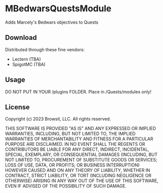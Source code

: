 # MBedwarsQuestsModule
Adds Marcely's Bedwars objectives to Quests

## Download
Distributed through these fine vendors:
- Lectern (TBA)
- SpigotMC (TBA)

## Usage
DO NOT PUT IN YOUR /plugins FOLDER. Place in /Quests/modules only!

## License
Copyright (c) 2023 Browsit, LLC. All rights reserved.

THIS SOFTWARE IS PROVIDED "AS IS" AND ANY EXPRESSED OR IMPLIED WARRANTIES, INCLUDING, BUT NOT LIMITED TO, THE IMPLIED WARRANTIES OF MERCHANTABILITY AND FITNESS FOR A PARTICULAR PURPOSE ARE DISCLAIMED. IN NO EVENT SHALL THE REGENTS OR CONTRIBUTORS BE LIABLE FOR ANY DIRECT, INDIRECT, INCIDENTAL, SPECIAL, EXEMPLARY, OR CONSEQUENTIAL DAMAGES (INCLUDING, BUT NOT LIMITED TO, PROCUREMENT OF SUBSTITUTE GOODS OR SERVICES; LOSS OF USE, DATA, OR PROFITS; OR BUSINESS INTERRUPTION) HOWEVER CAUSED AND ON ANY THEORY OF LIABILITY, WHETHER IN CONTRACT, STRICT LIABILITY, OR TORT (INCLUDING NEGLIGENCE OR OTHERWISE) ARISING IN ANY WAY OUT OF THE USE OF THIS SOFTWARE, EVEN IF ADVISED OF THE POSSIBILITY OF SUCH DAMAGE.
